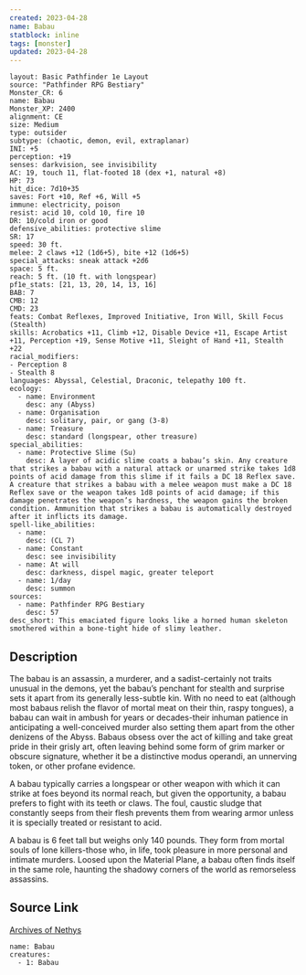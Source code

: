 ```yaml
---
created: 2023-04-28
name: Babau
statblock: inline
tags: [monster]
updated: 2023-04-28
---
```

```statblock
layout: Basic Pathfinder 1e Layout
source: "Pathfinder RPG Bestiary"
Monster_CR: 6
name: Babau
Monster_XP: 2400
alignment: CE
size: Medium
type: outsider
subtype: (chaotic, demon, evil, extraplanar)
INI: +5
perception: +19
senses: darkvision, see invisibility
AC: 19, touch 11, flat-footed 18 (dex +1, natural +8)
HP: 73
hit_dice: 7d10+35
saves: Fort +10, Ref +6, Will +5
immune: electricity, poison
resist: acid 10, cold 10, fire 10
DR: 10/cold iron or good
defensive_abilities: protective slime
SR: 17
speed: 30 ft.
melee: 2 claws +12 (1d6+5), bite +12 (1d6+5)
special_attacks: sneak attack +2d6
space: 5 ft.
reach: 5 ft. (10 ft. with longspear)
pf1e_stats: [21, 13, 20, 14, 13, 16]
BAB: 7
CMB: 12
CMD: 23
feats: Combat Reflexes, Improved Initiative, Iron Will, Skill Focus (Stealth)
skills: Acrobatics +11, Climb +12, Disable Device +11, Escape Artist +11, Perception +19, Sense Motive +11, Sleight of Hand +11, Stealth +22
racial_modifiers:
- Perception 8
- Stealth 8
languages: Abyssal, Celestial, Draconic, telepathy 100 ft.
ecology:
  - name: Environment
    desc: any (Abyss)
  - name: Organisation
    desc: solitary, pair, or gang (3-8)
  - name: Treasure
    desc: standard (longspear, other treasure)
special_abilities:
  - name: Protective Slime (Su)
    desc: A layer of acidic slime coats a babau’s skin. Any creature that strikes a babau with a natural attack or unarmed strike takes 1d8 points of acid damage from this slime if it fails a DC 18 Reflex save. A creature that strikes a babau with a melee weapon must make a DC 18 Reflex save or the weapon takes 1d8 points of acid damage; if this damage penetrates the weapon’s hardness, the weapon gains the broken condition. Ammunition that strikes a babau is automatically destroyed after it inflicts its damage.
spell-like_abilities:
  - name:
    desc: (CL 7)
  - name: Constant
    desc: see invisibility
  - name: At will
    desc: darkness, dispel magic, greater teleport
  - name: 1/day
    desc: summon
sources:
  - name: Pathfinder RPG Bestiary
    desc: 57
desc_short: This emaciated figure looks like a horned human skeleton smothered within a bone-tight hide of slimy leather.
```
## Description
The babau is an assassin, a murderer, and a sadist-certainly not traits unusual in the demons, yet the babau’s penchant for stealth and surprise sets it apart from its generally less-subtle kin. With no need to eat (although most babaus relish the flavor of mortal meat on their thin, raspy tongues), a babau can wait in ambush for years or decades-their inhuman patience in anticipating a well-conceived murder also setting them apart from the other denizens of the Abyss. Babaus obsess over the act of killing and take great pride in their grisly art, often leaving behind some form of grim marker or obscure signature, whether it be a distinctive modus operandi, an unnerving token, or other profane evidence.

A babau typically carries a longspear or other weapon with which it can strike at foes beyond its normal reach, but given the opportunity, a babau prefers to fight with its teeth or claws. The foul, caustic sludge that constantly seeps from their flesh prevents them from wearing armor unless it is specially treated or resistant to acid.

A babau is 6 feet tall but weighs only 140 pounds. They form from mortal souls of lone killers-those who, in life, took pleasure in more personal and intimate murders. Loosed upon the Material Plane, a babau often finds itself in the same role, haunting the shadowy corners of the world as remorseless assassins.
## Source Link
[Archives of Nethys](https://aonprd.com/MonsterDisplay.aspx?ItemName=Babau)
```encounter-table
name: Babau
creatures:
  - 1: Babau
```
